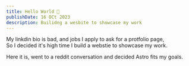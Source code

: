 ```yaml
---
title: Hello World 👋
publishDate: 16 OCt 2023
description: Builidng a wesbite to showcase my work
---
```


My linkdin bio is bad, and jobs I apply to ask for a protfolio page, <br>So I decided it's high time I build a webstie to showcase my work.

Here it is, went to a reddit conversation and decided Astro fits my goals.

